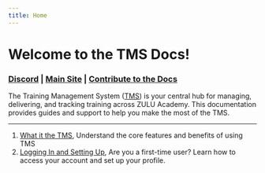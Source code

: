 ```yaml
---
title: Home
---
```


# Welcome to the TMS Docs!

### [Discord](https://discord.gg/cHPRF6mcCQ) | [Main Site](https://zuluacademy.xyz/) | [Contribute to the Docs](https://github.com/KaiSimpson13123/zulu-docs/tree/main)

The Training Management System ([TMS](https://zuluacademy.xyz/)) is your central hub for managing, delivering, and tracking training across ZULU Academy. This documentation provides guides and support to help you make the most of the TMS.

---

1. [What it the TMS](AboutTMS.md), Understand the core features and benefits of using TMS
2. [Logging In and Setting Up](Setup.md), Are you a first-time user? Learn how to access your account and set up your profile.

<!-- ###### [rizz](https://zuluacademy.xyz/rizz) -->
